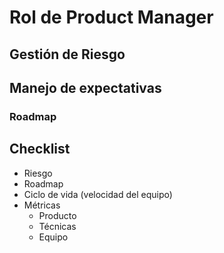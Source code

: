 <!-- TITLE: Product Manager -->
<!-- SUBTITLE: Responsabilidades del Product Manager -->

# Rol de Product Manager
## Gestión de Riesgo
## Manejo de expectativas
### Roadmap
## Checklist
* Riesgo
* Roadmap
* Ciclo de vida (velocidad del equipo)
* Métricas
	* Producto
	* Técnicas
	* Equipo 